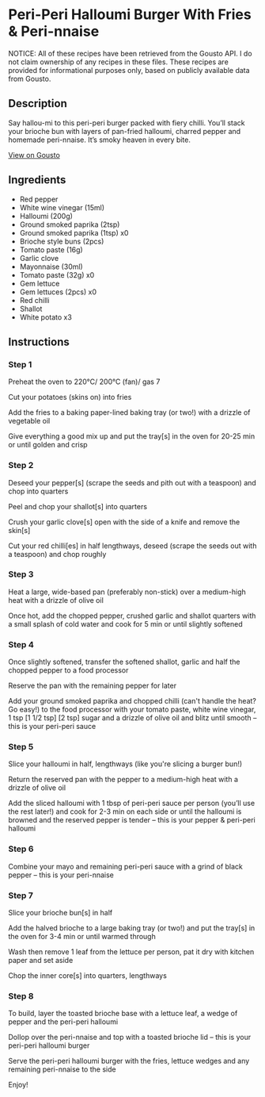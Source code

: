 # Peri-Peri Halloumi Burger With Fries & Peri-nnaise

NOTICE: All of these recipes have been retrieved from the Gousto API. I do not claim ownership of any recipes in these files. These recipes are provided for informational purposes only, based on publicly available data from Gousto.

## Description

Say hallou-mi to this peri-peri burger packed with fiery chilli. You’ll stack your brioche bun with layers of pan-fried halloumi, charred pepper and homemade peri-nnaise. It’s smoky heaven in every bite.

[View on Gousto](https://www.gousto.co.uk/recipes/cookbook/peri-peri-halloumi-burger-with-fries-peri-nnaise)

## Ingredients

- Red pepper
- White wine vinegar (15ml)
- Halloumi (200g)
- Ground smoked paprika (2tsp)
- Ground smoked paprika (1tsp) x0
- Brioche style buns (2pcs)
- Tomato paste (16g)
- Garlic clove
- Mayonnaise (30ml)
- Tomato paste (32g) x0
- Gem lettuce
- Gem lettuces (2pcs) x0
- Red chilli
- Shallot
- White potato x3

## Instructions


### Step 1

Preheat the oven to 220°C/ 200°C (fan)/ gas 7

Cut your potatoes (skins on) into fries

Add the fries to a baking paper-lined baking tray (or two!) with a drizzle of vegetable oil

Give everything a good mix up and put the tray[s] in the oven for 20-25 min or until golden and crisp


### Step 2

Deseed your pepper[s] (scrape the seeds and pith out with a teaspoon) and chop into quarters

Peel and chop your shallot[s] into quarters

Crush your garlic clove[s] open with the side of a knife and remove the skin[s]

Cut your red chilli[es] in half lengthways, deseed (scrape the seeds out with a teaspoon) and chop roughly


### Step 3

Heat a large, wide-based pan (preferably non-stick) over a medium-high heat with a drizzle of olive oil

Once hot, add the chopped pepper, crushed garlic and shallot quarters with a small splash of cold water and cook for 5 min or until slightly softened


### Step 4

Once slightly softened, transfer the softened shallot, garlic and half the chopped pepper to a food processor

Reserve the pan with the remaining pepper for later

Add your ground smoked paprika and chopped chilli (can't handle the heat? Go easy!) to the food processor with your tomato paste, white wine vinegar, 1 tsp <span class="text-purple">[1 1/2 tsp]</span> <span class="text-danger">[2 tsp] </span>sugar and a drizzle of olive oil and blitz until smooth – this is your peri-peri sauce


### Step 5

Slice your halloumi in half, lengthways (like you're slicing a burger bun!)

Return the reserved pan with the pepper to a medium-high heat with a drizzle of olive oil

Add the sliced halloumi with 1 tbsp of peri-peri sauce per person (you’ll use the rest later!) and cook for 2-3 min on each side or until the halloumi is browned and the reserved pepper is tender – this is your pepper & peri-peri halloumi


### Step 6

Combine your mayo and remaining peri-peri sauce with a grind of black pepper – this is your peri-nnaise


### Step 7

Slice your brioche bun[s] in half

Add the halved brioche to a large baking tray (or two!) and put the tray[s] in the oven for 3-4 min or until warmed through

Wash then remove 1<span class="text-danger"> </span>leaf from the lettuce per person, pat it dry with kitchen paper and set aside

Chop the inner core[s] into quarters, lengthways

### Step 8

To build, layer the toasted brioche base with a lettuce leaf, a wedge of pepper and the peri-peri halloumi

Dollop over the peri-nnaise and top with a toasted brioche lid – this is your peri-peri halloumi burger

Serve the peri-peri halloumi burger with the fries, lettuce wedges and any remaining peri-nnaise to the side

Enjoy!

